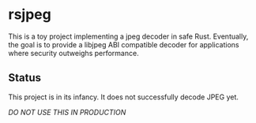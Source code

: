 # rsjpeg

This is a toy project implementing a jpeg decoder in safe Rust.
Eventually, the goal is to provide a libjpeg ABI compatible decoder for
applications where security outweighs performance.

## Status

This project is in its infancy. It does not successfully decode JPEG yet.

*DO NOT USE THIS IN PRODUCTION*
